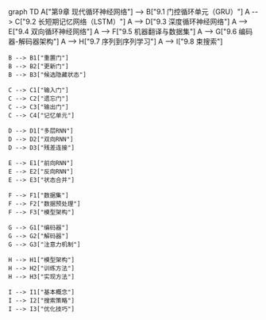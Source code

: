 graph TD
    A["第9章 现代循环神经网络"] --> B["9.1 门控循环单元（GRU）"]
    A --> C["9.2 长短期记忆网络（LSTM）"]
    A --> D["9.3 深度循环神经网络"]
    A --> E["9.4 双向循环神经网络"]
    A --> F["9.5 机器翻译与数据集"]
    A --> G["9.6 编码器-解码器架构"]
    A --> H["9.7 序列到序列学习"]
    A --> I["9.8 束搜索"]
    
    B --> B1["重置门"]
    B --> B2["更新门"]
    B --> B3["候选隐藏状态"]
    
    C --> C1["输入门"]
    C --> C2["遗忘门"]
    C --> C3["输出门"]
    C --> C4["记忆单元"]
    
    D --> D1["多层RNN"]
    D --> D2["双向RNN"]
    D --> D3["残差连接"]
    
    E --> E1["前向RNN"]
    E --> E2["反向RNN"]
    E --> E3["状态合并"]
    
    F --> F1["数据集"]
    F --> F2["数据预处理"]
    F --> F3["模型架构"]
    
    G --> G1["编码器"]
    G --> G2["解码器"]
    G --> G3["注意力机制"]
    
    H --> H1["模型架构"]
    H --> H2["训练方法"]
    H --> H3["实现方法"]
    
    I --> I1["基本概念"]
    I --> I2["搜索策略"]
    I --> I3["优化技巧"] 